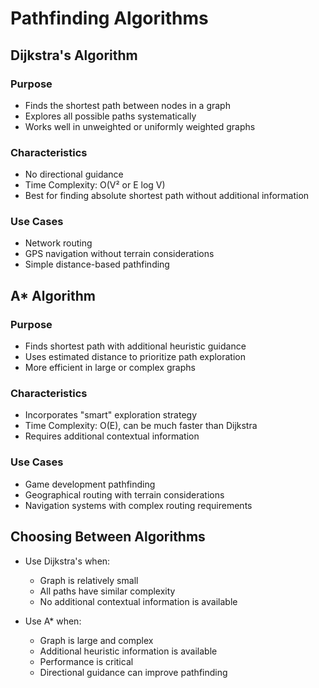 # Pathfinding Algorithms

## Dijkstra's Algorithm

### Purpose
- Finds the shortest path between nodes in a graph
- Explores all possible paths systematically
- Works well in unweighted or uniformly weighted graphs

### Characteristics
- No directional guidance
- Time Complexity: O(V² or E log V)
- Best for finding absolute shortest path without additional information

### Use Cases
- Network routing
- GPS navigation without terrain considerations
- Simple distance-based pathfinding

## A* Algorithm

### Purpose
- Finds shortest path with additional heuristic guidance
- Uses estimated distance to prioritize path exploration
- More efficient in large or complex graphs

### Characteristics
- Incorporates "smart" exploration strategy
- Time Complexity: O(E), can be much faster than Dijkstra
- Requires additional contextual information

### Use Cases
- Game development pathfinding
- Geographical routing with terrain considerations
- Navigation systems with complex routing requirements

## Choosing Between Algorithms

- Use Dijkstra's when: 
  - Graph is relatively small
  - All paths have similar complexity
  - No additional contextual information is available

- Use A* when:
  - Graph is large and complex
  - Additional heuristic information is available
  - Performance is critical
  - Directional guidance can improve pathfinding